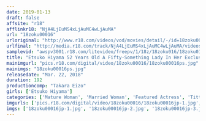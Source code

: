 ```yaml
---
date: 2019-01-13
draft: false
affsite: "r18"
afflinkr18: "NjA4LjEuMS4xLjAuMC4wLjAuMA"
url: "18zoku00016"
urloriginal: "http://www.r18.com/videos/vod/movies/detail/-/id=18zoku00016"
urlfinal: "http://media.r18.com/track/NjA4LjEuMS4xLjAuMC4wLjAuMA/videos/vod/movies/detail/-/id=18zoku00016"
samplevid: "awspv3001.r18.com/litevideo/freepv/1/18z/18zoku016/18zoku016_dmb_w.mp4"
title: "Etsuko Hiyama 52 Years Old A Fifty-Something Lady In Her Exclusive Debut This Ravishing Beauty Is Making Her Sudden Debut In Her Fifties... 4 Fucks Etsuko Hiyama"
mainimgurl: "pics.r18.com/digital/video/18zoku00016/18zoku00016ps.jpg"
mainimgs: "18zoku00016ps.jpg"
releasedate: "Mar. 22, 2018"
duration: 192
productioncomp: "Takara Eizo"
girls: ['Etsuko Hiyama']
categories: ['Mature Woman', 'Married Woman', 'Featured Actress', 'Titty Fuck', 'Threesome / Foursome', 'Debut', 'Hi-Def']
imgurls: ['pics.r18.com/digital/video/18zoku00016/18zoku00016jp-1.jpg', 'pics.r18.com/digital/video/18zoku00016/18zoku00016jp-2.jpg', 'pics.r18.com/digital/video/18zoku00016/18zoku00016jp-3.jpg', 'pics.r18.com/digital/video/18zoku00016/18zoku00016jp-4.jpg', 'pics.r18.com/digital/video/18zoku00016/18zoku00016jp-5.jpg', 'pics.r18.com/digital/video/18zoku00016/18zoku00016jp-6.jpg', 'pics.r18.com/digital/video/18zoku00016/18zoku00016jp-7.jpg', 'pics.r18.com/digital/video/18zoku00016/18zoku00016jp-8.jpg', 'pics.r18.com/digital/video/18zoku00016/18zoku00016jp-9.jpg', 'pics.r18.com/digital/video/18zoku00016/18zoku00016jp-10.jpg', 'pics.r18.com/digital/video/18zoku00016/18zoku00016jp-11.jpg', 'pics.r18.com/digital/video/18zoku00016/18zoku00016jp-12.jpg', 'pics.r18.com/digital/video/18zoku00016/18zoku00016jp-13.jpg', 'pics.r18.com/digital/video/18zoku00016/18zoku00016jp-14.jpg', 'pics.r18.com/digital/video/18zoku00016/18zoku00016jp-15.jpg', 'pics.r18.com/digital/video/18zoku00016/18zoku00016jp-16.jpg', 'pics.r18.com/digital/video/18zoku00016/18zoku00016jp-17.jpg', 'pics.r18.com/digital/video/18zoku00016/18zoku00016jp-18.jpg', 'pics.r18.com/digital/video/18zoku00016/18zoku00016jp-19.jpg', 'pics.r18.com/digital/video/18zoku00016/18zoku00016jp-20.jpg']
imgs: ['18zoku00016jp-1.jpg', '18zoku00016jp-2.jpg', '18zoku00016jp-3.jpg', '18zoku00016jp-4.jpg', '18zoku00016jp-5.jpg', '18zoku00016jp-6.jpg', '18zoku00016jp-7.jpg', '18zoku00016jp-8.jpg', '18zoku00016jp-9.jpg', '18zoku00016jp-10.jpg', '18zoku00016jp-11.jpg', '18zoku00016jp-12.jpg', '18zoku00016jp-13.jpg', '18zoku00016jp-14.jpg', '18zoku00016jp-15.jpg', '18zoku00016jp-16.jpg', '18zoku00016jp-17.jpg', '18zoku00016jp-18.jpg', '18zoku00016jp-19.jpg', '18zoku00016jp-20.jpg']
---
```


